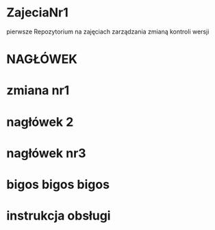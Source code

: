 # ZajeciaNr1
pierwsze Repozytorium na zajęciach zarządzania zmianą kontroli wersji

# NAGŁÓWEK

# zmiana nr1

# nagłówek 2
# nagłówek nr3
# bigos bigos bigos


# instrukcja obsługi